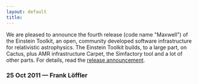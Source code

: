 ```yaml
---
layout: default
title: 
---
```

We are pleased to announce the fourth release (code name "Maxwell") of
the Einstein Toolkit, an open, community developed software
infrastructure for relativistic astrophysics. The Einstein Toolkit
builds, to a large part, on Cactus, plus AMR infrastructure Carpet, the
Simfactory tool and a lot of other parts. For details, read the [release
announcement](http://einsteintoolkit.org/about/releases/ET_2011_10_announcement.php).

### 25 Oct 2011 — Frank Löffler
